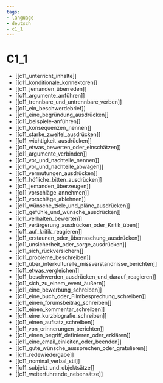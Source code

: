 ```yaml
---
tags:
- language
- deutsch
- c1_1
---
```


# C1_1

- [[c11_unterricht_inhalte]]
- [[c11_konditionale_konnektoren]]
- [[c11_jemanden_überreden]]
- [[c11_argumente_anführen]]
- [[c11_trennbare_und_untrennbare_verben]]
- [[c11_ein_beschwerdebrief]]
- [[c11_eine_begründung_ausdrücken]]
- [[c11_beispiele-anführen]]
- [[c11_konsequenzen_nennen]]
- [[c11_starke_zweifel_ausdrücken]]
- [[c11_wichtigkeit_ausdrücken]]
- [[c11_etwas_bewerten_oder_einschätzen]]
- [[c11_argumente_verbinden]]
- [[c11_vor_und_nachteile_nennen]]
- [[c11_vor_und_nachteile_abwägen]]
- [[c11_vermutungen_ausdrücken]]
- [[c11_höfliche_bitten_ausdrücken]]
- [[c11_jemanden_überzeugen]]
- [[c11_vorschläge_annehmen]]
- [[c11_vorschläge_ablehnen]]
- [[c11_wünsche_ziele_und_pläne_ausdrücken]]
- [[c11_gefühle_und_wünsche_ausdrücken]]
- [[c11_verhalten_bewerten]]
- [[c11_verärgerung_ausdrücken_oder_Kritik_üben]]
- [[c11_auf_kritik_reagieren]]
- [[c11_erstaunen_oder_überraschung_ausdrücken]]
- [[c11_unsicherheit_oder_sorge_ausdrücken]]
- [[c11_sich_rückversichern]]
- [[c11_probleme_beschreiben]]
- [[c11_über_interkulturelle_missverständnisse_berichten]]
- [[c11_etwas_vergleichen]]
- [[c11_beschwerden_ausdrücken_und_darauf_reagieren]]
- [[c11_sich_zu_einem_event_äußern]]
- [[c11_eine_bewerbung_schreiben]]
- [[c11_eine_buch_oder_Filmbesprechung_schreiben]]
- [[c11_einen_forumsbeitrag_schreiben]]
- [[c11_einen_kommentar_schreiben]]
- [[c11_eine_kurzbiografie_schreiben]]
- [[c11_einen_aufsatz_schreiben]]
- [[c11_von_erinnerungen_berichten]]
- [[c11_einen_begriff_definieren_oder_erklären]]
- [[c11_eine_email_einleiten_oder_beenden]]
- [[c11_gute_wünsche_aussprechen_oder_gratulieren]]
- [[c11_redewiedergabe]]
- [[c11_nominal_verbal_stil]]
- [[c11_subjekt_und_objektsätze]]
- [[c11_weiterfuhrende_nebensätze]]
